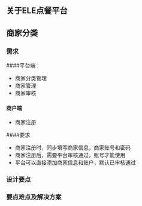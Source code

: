 

## 关于ELE点餐平台



## 商家分类
### 需求
####平台端： 
- 商家分类管理 
- 商家管理 
- 商家审核

#### 商户端 
- 商家注册

####要求 
- 商家注册时，同步填写商家信息，商家账号和密码 
- 商家注册后，需要平台审核通过，账号才能使用 
- 平台可以直接添加商家信息和账户，默认已审核通过
### 设计要点
### 要点难点及解决方案

